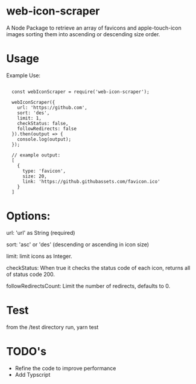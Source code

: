 # web-icon-scraper
A Node Package to retrieve an array of favicons and apple-touch-icon images sorting them into ascending or descending size order.

# Usage

Example Use:

````

  const webIconScraper = require('web-icon-scraper');

  webIconScraper({
    url: 'https://github.com',
    sort: 'des',
    limit: 1,
    checkStatus: false,
    followRedirects: false
  }).then(output => {
    console.log(output);
  });

  // example output:
  [
    {
      type: 'favicon',
      size: 20,
      link: 'https://github.githubassets.com/favicon.ico'
    }
  ]
````

# Options:
url: 'url' as String (required)

sort: 'asc' or 'des' (descending or ascending in icon size)

limit: limit icons as Integer.

checkStatus: When true it checks the status code of each icon, returns all of status code 200. 

followRedirectsCount: Limit the number of redirects, defaults to 0.

# Test
from the /test directory run, yarn test

# TODO's
- Refine the code to improve performance
- Add Typscript




